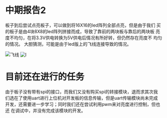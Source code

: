 # 中期报告2

板子到后尝试点亮板子，可以做到将16X16的led阵列全部点亮，但是由于我们
买的板子是由4块8X8的led阵列拼接而成，导致了靠前的两块板与靠后的两块板
亮度不均匀，在将3.3V供电转换为5V供电后情况有所好转，但仍然存在亮度不
均匀的情况。
大胆猜测，可能是由于led版上的飞线连接导致的情况。

![飞线](https://github.com/Fwean/FPGA-/blob/main/飞线.png)
![l](亮度不均匀ttps://github.com/Fwean/FPGA-/blob/main/亮度不均匀.png)

# 目前还在进行的任务

由于板子没有带有spi的接口，而我们又没有购买spi的转接模块，退而求其次我
们选在了使用uart进行上位机对开发板的信息传输，但是uart传输模块尚未完成
开发，还需要进一步学习；同时我们还在尝试利用pwm来对亮度进行控制，但也还
在调试中，并没有完成该模块的开发。
